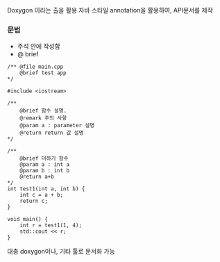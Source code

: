 Doxygon 이라는 출을 활용
자바 스타일 annotation을 활용하여, API문서를 제작

### 문법
- 주석 안에 작성함
- @ brief

```
/** @file main.cpp
    @brief test app
*/

#include <iostream>

/**
    @brief 함수 설명.
    @remark 주의 사항
    @param a : parameter 설명
    @return return 값 설명
*/

/**
    @brief 더하기 함수
    @param a : int a
    @param b : int b
    @return a+b
*/
int test1(int a, int b) {
    int c = a + b;
    return c;
}

void main() {
    int r = test1(1, 4);
    std::cout << r;
}
```
대충 doxygon이나, 기타 툴로 문서화 가능
